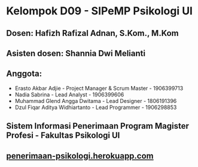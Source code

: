 # Kelompok D09 - SIPeMP Psikologi UI
## Dosen: Hafizh Rafizal Adnan, S.Kom., M.Kom
## Asisten dosen: Shannia Dwi Melianti
## Anggota:
- Erasto Akbar Adjie - Project Manager & Scrum Master - 1906399713
- Nadia Sabrina - Lead Analyst - 1906399606
- Muhammad Glend Angga Dwitama - Lead Designer - 1806191396
- Dzul Fiqar Aditya Widhiartanto - Lead Programmer - 1906298853


## Sistem Informasi Penerimaan Program Magister Profesi - Fakultas Psikologi UI
## [penerimaan-psikologi.herokuapp.com](penerimaan-psikologi.herokuapp.com)  

